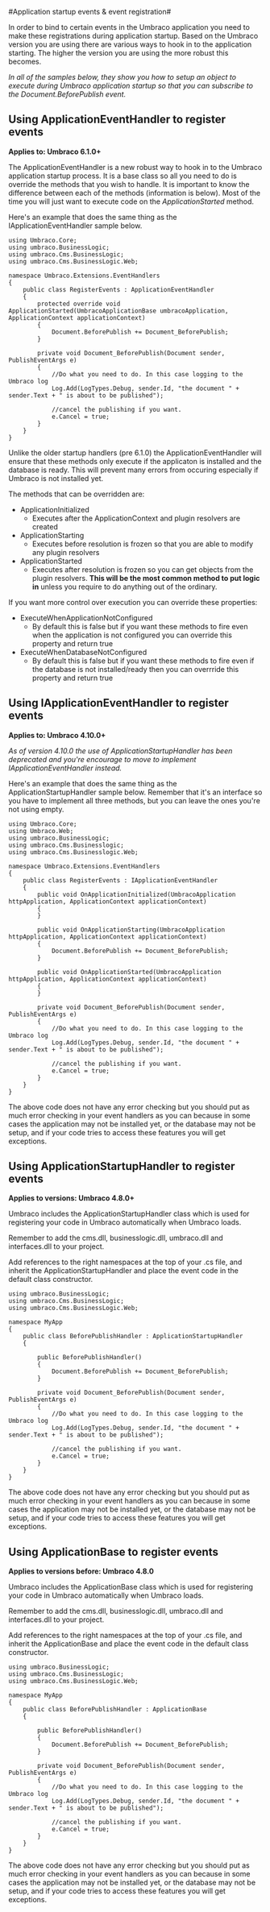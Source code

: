 #Application startup events & event registration#

In order to bind to certain events in the Umbraco application you need to make these registrations during application startup. Based on the Umbraco version you are using there are various ways to hook in to the application starting. The higher the version you are using the more robust this becomes.

*In all of the samples below, they show you how to setup an object to execute during Umbraco application startup so that you can subscribe to the Document.BeforePublish event.*

## Using ApplicationEventHandler to register events ##

**Applies to: Umbraco 6.1.0+**

The ApplicationEventHandler is a new robust way to hook in to the Umbraco application startup process. It is a base class so all you need to do is override the methods that you wish to handle. It is important to know the difference between each of the methods (information is below). Most of the time you will just want to execute code on the *ApplicationStarted* method.

Here's an example that does the same thing as the IApplicationEventHandler sample below.

    using Umbraco.Core;
    using umbraco.BusinessLogic;
    using umbraco.Cms.BusinessLogic;
    using umbraco.Cms.BusinessLogic.Web;

    namespace Umbraco.Extensions.EventHandlers
    {
        public class RegisterEvents : ApplicationEventHandler
        {
            protected override void ApplicationStarted(UmbracoApplicationBase umbracoApplication, ApplicationContext applicationContext)
            {
                Document.BeforePublish += Document_BeforePublish;
            }
            
            private void Document_BeforePublish(Document sender, PublishEventArgs e)
            {
                //Do what you need to do. In this case logging to the Umbraco log
                Log.Add(LogTypes.Debug, sender.Id, "the document " + sender.Text + " is about to be published");

                //cancel the publishing if you want.
                e.Cancel = true;
            }
        }
    }

Unlike the older startup handlers (pre 6.1.0) the ApplicationEventHandler will ensure that these methods only execute if the applicaton is installed and the database is ready. This will prevent many errors from occuring especially if Umbraco is not installed yet.

The methods that can be overridden are:

* ApplicationInitialized
	* Executes after the ApplicationContext and plugin resolvers are created
* ApplicationStarting
	* Executes before resolution is frozen so that you are able to modify any plugin resolvers
* ApplicationStarted
	* Executes after resolution is frozen so you can get objects from the plugin resolvers. **This will be the most common method to put logic in** unless you require to do anything out of the ordinary.

If you want more control over execution you can override these properties:

* ExecuteWhenApplicationNotConfigured
	* By default this is false but if you want these methods to fire even when the application is not configured you can override this property and return true
* ExecuteWhenDatabaseNotConfigured
	* By default this is false but if you want these methods to fire even if the database is not installed/ready then you can overrride this property and return true

## Using IApplicationEventHandler to register events ##

**Applies to: Umbraco 4.10.0+**

*As of version 4.10.0 the use of ApplicationStartupHandler has been deprecated and you're encourage to move to implement IApplicationEventHandler instead.*

Here's an example that does the same thing as the ApplicationStartupHandler sample below. Remember that it's an interface so you have to implement all three methods, but you can leave the ones you're not using empty.

	using Umbraco.Core;
	using Umbraco.Web;
	using umbraco.BusinessLogic;
	using umbraco.Cms.Businesslogic;
	using umbraco.Cms.Businesslogic.Web;
	
	namespace Umbraco.Extensions.EventHandlers
	{
	    public class RegisterEvents : IApplicationEventHandler
	    {
	        public void OnApplicationInitialized(UmbracoApplication httpApplication, ApplicationContext applicationContext)
	        {            
	        }
	
	        public void OnApplicationStarting(UmbracoApplication httpApplication, ApplicationContext applicationContext)
	        {
	            Document.BeforePublish += Document_BeforePublish;
	        }
	
	        public void OnApplicationStarted(UmbracoApplication httpApplication, ApplicationContext applicationContext)
	        {
	        }
	
	        private void Document_BeforePublish(Document sender, PublishEventArgs e)
	        {
	            //Do what you need to do. In this case logging to the Umbraco log
	            Log.Add(LogTypes.Debug, sender.Id, "the document " + sender.Text + " is about to be published");
	
	            //cancel the publishing if you want.
	            e.Cancel = true;
	        }
	    }
	}

The above code does not have any error checking but you should put as much error checking in your event handlers as you can because in some cases the application may not be installed yet, or the database may not be setup, and if your code tries to access these features you will get exceptions.

## Using ApplicationStartupHandler to register events ##

**Applies to versions: Umbraco 4.8.0+**

Umbraco includes the ApplicationStartupHandler class which is used for registering your code in Umbraco automatically when Umbraco loads.

Remember to add the cms.dll, businesslogic.dll, umbraco.dll and interfaces.dll to your project.

Add references to the right namespaces at the top of your .cs file, and inherit the ApplicationStartupHandler and place the event code in the default class constructor.

	using umbraco.BusinessLogic;
	using umbraco.Cms.BusinessLogic;
	using umbraco.Cms.BusinessLogic.Web;
	
	namespace MyApp
	{
	    public class BeforePublishHandler : ApplicationStartupHandler
	    {
	
	        public BeforePublishHandler()
	        {
	            Document.BeforePublish += Document_BeforePublish;
	        }
	
	        private void Document_BeforePublish(Document sender, PublishEventArgs e)
	        {
	            //Do what you need to do. In this case logging to the Umbraco log
	            Log.Add(LogTypes.Debug, sender.Id, "the document " + sender.Text + " is about to be published");
	
	            //cancel the publishing if you want.
	            e.Cancel = true;
	        }
	    }
	}

The above code does not have any error checking but you should put as much error checking in your event handlers as you can because in some cases the application may not be installed yet, or the database may not be setup, and if your code tries to access these features you will get exceptions.

## Using ApplicationBase to register events ##

**Applies to versions before: Umbraco 4.8.0**

Umbraco includes the ApplicationBase class which is used for registering your code in Umbraco automatically when Umbraco loads.

Remember to add the cms.dll, businesslogic.dll, umbraco.dll and interfaces.dll to your project.

Add references to the right namespaces at the top of your .cs file, and inherit the ApplicationBase and place the event code in the default class constructor.

	using umbraco.BusinessLogic;
	using umbraco.Cms.BusinessLogic;
	using umbraco.Cms.BusinessLogic.Web;
	
	namespace MyApp
	{
	    public class BeforePublishHandler : ApplicationBase
	    {
	
	        public BeforePublishHandler()
	        {
	            Document.BeforePublish += Document_BeforePublish;
	        }
	
	        private void Document_BeforePublish(Document sender, PublishEventArgs e)
	        {
	            //Do what you need to do. In this case logging to the Umbraco log
	            Log.Add(LogTypes.Debug, sender.Id, "the document " + sender.Text + " is about to be published");
	
	            //cancel the publishing if you want.
	            e.Cancel = true;
	        }
	    }
	}

The above code does not have any error checking but you should put as much error checking in your event handlers as you can because in some cases the application may not be installed yet, or the database may not be setup, and if your code tries to access these features you will get exceptions.


